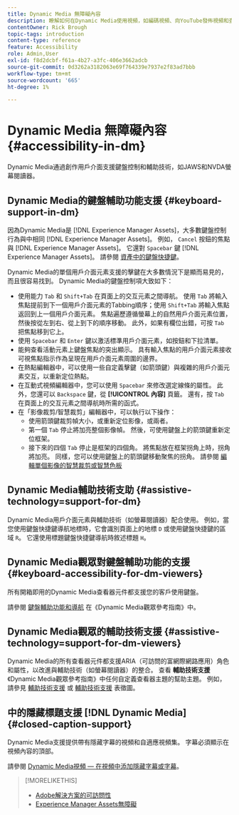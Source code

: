 ```yaml
---
title: Dynamic Media 無障礙內容
description: 瞭解如何在Dynamic Media使用視頻，如編碼視頻、向YouTube發佈視頻和查看視頻報告的最佳做法。 還瞭解如何向視頻添加隱藏字幕、字幕或章節標籤。
contentOwner: Rick Brough
topic-tags: introduction
content-type: reference
feature: Accessibility
role: Admin,User
exl-id: f8d2dcbf-f61a-4b27-a3fc-406e3662adcb
source-git-commit: 0d3262a3182063e69f764339e7937e2f83ad7bbb
workflow-type: tm+mt
source-wordcount: '665'
ht-degree: 1%

---
```


# Dynamic Media 無障礙內容 {#accessibility-in-dm}

Dynamic Media通過創作用戶介面支援鍵盤控制和輔助技術，如JAWS和NVDA螢幕閱讀器。

## Dynamic Media的鍵盤輔助功能支援 {#keyboard-support-in-dm}

因為Dynamic Media是 [!DNL Experience Manager Assets]，大多數鍵盤控制行為與中相同 [!DNL Experience Manager Assets]。 例如， `Cancel` 按鈕的焦點與 [!DNL Experience Manager Assets]。 它還對 `Spacebar` 鍵 [!DNL Experience Manager Assets]。 請參閱 [資產中的鍵盤快捷鍵](/help/assets/accessibility.md#keyboard-shortcuts)。

Dynamic Media的單個用戶介面元素支援的擊鍵在大多數情況下是顯而易見的，而且很容易找到。 Dynamic Media的鍵盤控制項大致如下：

* 使用能力 `Tab` 和 `Shift+Tab` 在頁面上的交互元素之間導航。
使用 `Tab` 將輸入焦點提前到下一個用戶介面元素的Tabbing順序；使用 `Shift+Tab` 將輸入焦點返回到上一個用戶介面元素。
焦點遍歷遵循螢幕上的自然用戶介面元素位置，然後按從左到右、從上到下的順序移動。 此外，如果有欄位出錯，可按 `Tab` 把焦點移到它上。
* 使用 `Spacebar` 和 `Enter` 鍵以激活標準用戶介面元素，如按鈕和下拉清單。
* 能夠查看活動元素上鍵盤焦點的突出顯示。 具有輸入焦點的用戶介面元素接收可視焦點指示作為呈現在用戶介面元素周圍的邊界。
* 在熱點編輯器中，可以使用一些自定義擊鍵（如箭頭鍵）與複雜的用戶介面元素交互，以重新定位熱點。
* 在互動式視頻編輯器中，您可以使用 `Spacebar` 來修改選定線條的屬性。 此外，您還可以 `Backspace` 鍵，從 **[!UICONTROL 內容]** 頁籤。 還有，按 `Tab` 在頁面上的交互元素之間導航時所需的函式。
* 在「影像裁剪/智慧裁剪」編輯器中，可以執行以下操作：
   * 使用箭頭鍵裁剪幀大小，或重新定位影像，或兩者。
   * 第一個 `Tab` 停止將加亮整個影像幀。 然後，可使用鍵盤上的箭頭鍵重新定位框架。
   * 接下來的四個 `Tab` 停止是框架的四個角。 將焦點放在框架拐角上時，拐角將加亮。 同樣，您可以使用鍵盤上的箭頭鍵移動聚焦的拐角。
請參閱 [編輯單個影像的智慧裁剪或智慧色板](/help/assets/dynamic-media/image-profiles.md#editing-the-smart-crop-or-smart-swatch-of-a-single-image)

<!-- Keyboarding is the same because Dynamic Media is using the same UI library (Coral 3 (Experience Manager 6.5) or Coral Spectrum (in Skyline)) as entire Experience Manager Assets.  -->

<!-- In the Hotspot editor, Dynamic Media lets you use arrow keys to control the position of a hot spot. See [Carousel Banners](/help/assets/dynamic-media/carousel-banners.md##adding-hotspots-or-image-maps-to-an-image-banner) or [Interactive Images](/help/assets/dynamic-media/interactive-images.md#adding-hotspots-to-an-image-banner)  -->

<!-- I think we should definitely mention this in the DM-specific area of documentation for keyboard support. -->

<!-- I would not get into much of details of specific keyboard support logic of these editors. One of the reasons - chances are that accessibility support will receive Phase2-like attention, with more holistic approach. -->

## Dynamic Media輔助技術支助 {#assistive-technology=support-for-dm}

Dynamic Media用戶介面元素與輔助技術（如螢幕閱讀器）配合使用。 例如，當您使用鍵盤快捷鍵導航地標時，它會識別頁面上的地標 `D` 或使用鍵盤快捷鍵的區域 `R`。 它還使用標題鍵盤快捷鍵導航時敘述標題 `H`。

## Dynamic Media觀眾對鍵盤輔助功能的支援 {#keyboard-accessibility-for-dm-viewers}

所有開箱即用的Dynamic Media查看器元件都支援您的客戶使用鍵盤。

請參閱 [鍵盤輔助功能和導航](https://experienceleague.adobe.com/docs/dynamic-media-developer-resources/library/c-keyboard-accessibility.html) 在《Dynamic Media觀眾參考指南》中。

## Dynamic Media觀眾的輔助技術支援 {#assistive-technology=support-for-dm-viewers}

Dynamic Media的所有查看器元件都支援ARIA（可訪問的富網際網路應用）角色和屬性，以改進與輔助技術（如螢幕閱讀器）的整合。
查看 **輔助技術支援** 《Dynamic Media觀眾參考指南》中任何自定義查看器主題的幫助主題。 例如，請參見 [輔助技術支援](https://experienceleague.adobe.com/docs/dynamic-media-developer-resources/library/viewers-aem-assets-dmc/video/r-html5-video-viewer-20-assistive.html) 或 [輔助技術支援](https://experienceleague.adobe.com/docs/dynamic-media-developer-resources/library/viewers-for-aem-assets-only/interactive-images/c-html5-aem-interactive-image-assistive.html#viewers-for-aem-assets-only) 表徵圖。

## 中的隱藏標題支援 [!DNL Dynamic Media] {#closed-caption-support}

Dynamic Media支援提供帶有隱藏字幕的視頻和自適應視頻集。 字幕必須顯示在視頻內容的頂部。

請參閱 [Dynamic Media視頻 — 在視頻中添加隱藏字幕或字幕](/help/assets/dynamic-media/video.md#adding-captions-to-video)。


>[!MORELIKETHIS]
>
>* [Adobe解決方案的可訪問性](https://www.adobe.com/accessibility.html)
>* [Experience Manager Assets無障礙](/help/assets/dynamic-media/accessibility-dm.md)

